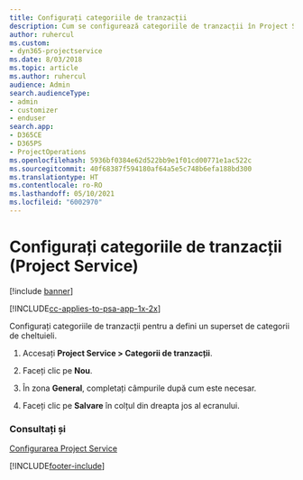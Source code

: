 ```yaml
---
title: Configurați categoriile de tranzacții
description: Cum se configurează categoriile de tranzacții în Project Service
author: ruhercul
ms.custom:
- dyn365-projectservice
ms.date: 8/03/2018
ms.topic: article
ms.author: ruhercul
audience: Admin
search.audienceType:
- admin
- customizer
- enduser
search.app:
- D365CE
- D365PS
- ProjectOperations
ms.openlocfilehash: 5936bf0384e62d522bb9e1f01cd00771e1ac522c
ms.sourcegitcommit: 40f68387f594180af64a5e5c748b6efa188bd300
ms.translationtype: HT
ms.contentlocale: ro-RO
ms.lasthandoff: 05/10/2021
ms.locfileid: "6002970"
---
```

# <a name="configure-transaction-categories-project-service"></a>Configurați categoriile de tranzacții (Project Service)

[!include [banner](../includes/psa-now-project-operations.md)]

[!INCLUDE[cc-applies-to-psa-app-1x-2x](../includes/cc-applies-to-psa-app-1x-2x.md)]

Configurați categoriile de tranzacții pentru a defini un superset de categorii de cheltuieli.  
  
1.  Accesați **Project Service > Categorii de tranzacții**.  
  
2.  Faceți clic pe **Nou**.  
  
3.  În zona **General**, completați câmpurile după cum este necesar.  
  
4.  Faceți clic pe **Salvare** în colțul din dreapta jos al ecranului.  
  
### <a name="see-also"></a>Consultați și  
 [Configurarea Project Service](../psa/configure.md)


[!INCLUDE[footer-include](../includes/footer-banner.md)]